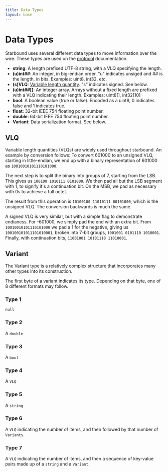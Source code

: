 ```yaml
---
title: Data Types
layout: base
---
```


# Data Types

Starbound uses several different data types to move information over the wire. These types are used on the [protocol](/networking) documentation.

* **string**: A length prefixed UTF-8 string, with a VLQ specifying the length.
* **(u)int##**: An integer, in big-endian order. "u" indicates unsiged and ## is the length, in bits. Examples: uint8, int32, etc.
* **(s)VLQ**: [Variable length quantity](https://en.wikipedia.org/wiki/Variable-length_quantity). "s" indicates signed. See below.
* **(u)int##[]**: An integer array. Arrays without a fixed length are prefixed with a VLQ indicating their length. Examples: uint8[], int32[10]
* **bool**: A boolean value (true or false). Encoded as a uint8, 0 indicates false and 1 indicates true.
* **float**: 32-bit IEEE 754 floating point number.
* **double**: 64-bit IEEE 754 floating point number.
* **Variant**: Data serialization format. See below.


## VLQ

Variable length quantities (VLQs) are widely used throughout starbound. An example by conversion follows:
To convert 601000 to an unsigned VLQ, starting in little-endian, we end up with a binary representation of 601000 as `10010010101110101000`.

The next step is to split the binary into groups of 7, starting from the LSB. This gives us `100100 1010111 0101000`. We then pad all but the LSB segment with 1, to signify it's a continuation bit. On the MSB, we pad as necessary with 0s to achieve a full octet.

The result from this operation is `10100100 11010111 00101000`, which is the unsigned VLQ. The conversion backwards is much the same.

A signed VLQ is very similar, but with a simple flag to demonstrate endianess. For -601000, we simply pad the end with an extra bit. From `10010010101110101000` we pad a 1 for the negative, giving us `100100101011101010001`, broken into 7-bit groups, `1001001 0101110 1010001`. Finally, with continuation bits, `11001001 10101110 11010001`.

## Variant

The Variant type is a relatively complex structure that incorporates many other types into its construction.

The first byte of a variant indicates its type. Depending on that byte, one of 8 different formats may follow.

### Type 1
`null`

### Type 2
A `double`

### Type 3
A `bool`

### Type 4
A `VLQ`

### Type 5
A `string`

### Type 6
A `VLQ` indicating the number of items, and then followed by that number of `Variant`s.

### Type 7
A `VLQ` indicating the number of items, and then a sequence of key-value pairs made up of a `string` and a `Variant`.
